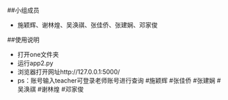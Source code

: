 ##小组成员
- 施颖辉、谢林煌、吴涣祺、张佳侨、张建娴、邓家俊

##使用说明
- 打开one文件夹  
- 运行app2.py  
- 浏览器打开网址http://127.0.0.1:5000/  
- ps：账号输入teacher可登录老师账号进行查询
#施颖辉
#张佳侨
#张建娴
#吴涣祺
#谢林煌
#邓家俊